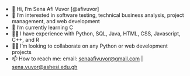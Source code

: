 - 👋 Hi, I’m Sena Afi Vuvor [@afivuvor]
- 👀 I’m interested in software testing, technical business analysis, project management, and web development 
- 🌱 I’m currently learning C
- 🤝🏿 I have experience with Python, SQL, Java, HTML, CSS, Javascript, C++, and R 
- 👊🏿 I’m looking to collaborate on any Python or web development projects
- 📫 How to reach me: email: senaafivuvor@gmail.com | sena.vuvor@ashesi.edu.gh
